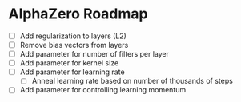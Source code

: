 # AlphaZero Roadmap

- [ ] Add regularization to layers (L2)
- [ ] Remove bias vectors from layers
- [ ] Add parameter for number of filters per layer
- [ ] Add parameter for kernel size
- [ ] Add parameter for learning rate
  - [ ] Anneal learning rate based on number of thousands of steps
- [ ] Add parameter for controlling learning momentum
